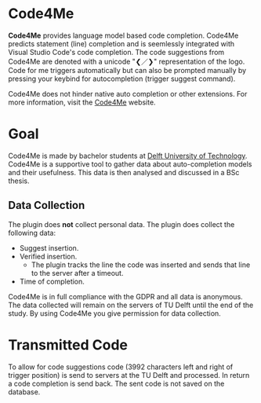 # Code4Me

<!-- Plugin description -->
**Code4Me** provides language model based code completion. Code4Me predicts statement (line) completion and is seemlessly integrated with Visual Studio Code's code completion. The code suggestions from Code4Me are denoted with a unicode "&#10094;&#65295;&#10095;" representation of the logo. Code for me triggers automatically but can also be prompted manually by pressing your keybind for autocompletion (trigger suggest command).

Code4Me does not hinder native auto completion or other extensions. For more information, visit the [Code4Me](https://code4me.me) website.
<!-- Plugin description end -->

# Goal
Code4Me is made by bachelor students at [Delft University of Technology](https://www.tudelft.nl/). Code4Me is a supportive tool to gather data about auto-completion models and their usefulness. This data is then analysed and discussed in a BSc thesis.

## Data Collection
The plugin does **not** collect personal data. The plugin does collect the following data:

* Suggest insertion.
* Verified insertion.
  - The plugin tracks the line the code was inserted and sends that line to the server after a timeout.
* Time of completion.

Code4Me is in full compliance with the GDPR and all data is anonymous. The data collected will remain on the servers of TU Delft until the end of the study. By using Code4Me you give permission for data collection. 

# Transmitted Code
To allow for code suggestions code (3992 characters left and right of trigger position) is send to servers at the TU Delft and processed. In return a code completion is send back. The sent code is not saved on the database.